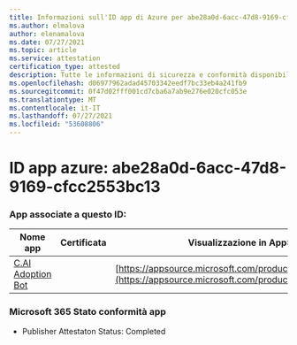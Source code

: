 ```yaml
---
title: Informazioni sull'ID app di Azure per abe28a0d-6acc-47d8-9169-cfcc2553bc13
ms.author: elmalova
author: elenamalova
ms.date: 07/27/2021
ms.topic: article
ms.service: attestation
certification_type: attested
description: Tutte le informazioni di sicurezza e conformità disponibili per abe28a0d-6acc-47d8-9169-cfcc2553bc13.
ms.openlocfilehash: d06977962adad45703342eedf7bc33eb4a241fb9
ms.sourcegitcommit: 0f47d02fff001cd7cba6a7ab9e276e020cfc053e
ms.translationtype: MT
ms.contentlocale: it-IT
ms.lasthandoff: 07/27/2021
ms.locfileid: "53608806"
---
```

# <a name="azure-app-id-abe28a0d-6acc-47d8-9169-cfcc2553bc13"></a>ID app azure: abe28a0d-6acc-47d8-9169-cfcc2553bc13


### <a name="apps-associated-with-this-id"></a>App associate a questo ID:
| **Nome app** | **Certificata** | **Visualizzazione in AppSource** |
|--------------|---------------|-----------------------|
| [C.AI Adoption Bot](https://docs.microsoft.com/microsoft-365-app-certification/forward/WA200002633) |  | [https://appsource.microsoft.com/product/office/WA200002633](https://appsource.microsoft.com/product/office/WA200002633) |

### <a name="microsoft-365-app-compliance-status"></a>Microsoft 365 Stato conformità app
- Publisher Attestaton Status: Completed
